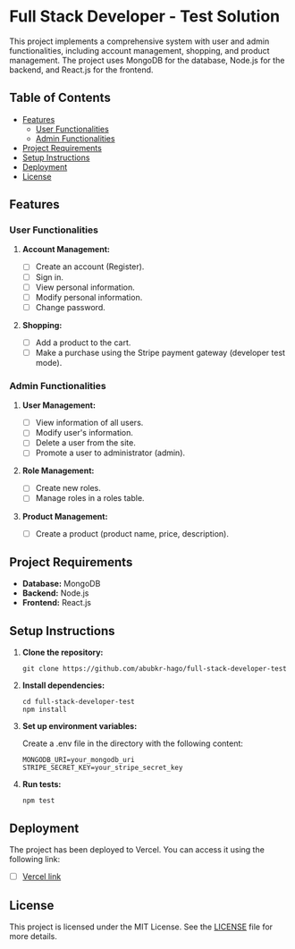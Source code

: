 # Full Stack Developer - Test Solution

This project implements a comprehensive system with user and admin functionalities, including account management, shopping, and product management. The project uses MongoDB for the database, Node.js for the backend, and React.js for the frontend.

## Table of Contents

- [Features](#features)
  - [User Functionalities](#user-functionalities)
  - [Admin Functionalities](#admin-functionalities)
- [Project Requirements](#project-requirements)
- [Setup Instructions](#setup-instructions)
- [Deployment](#deployment)
- [License](#license)

## Features

### User Functionalities

1. **Account Management:**

   - [ ] Create an account (Register).
   - [ ] Sign in.
   - [ ] View personal information.
   - [ ] Modify personal information.
   - [ ] Change password.

2. **Shopping:**
   - [ ] Add a product to the cart.
   - [ ] Make a purchase using the Stripe payment gateway (developer test mode).

### Admin Functionalities

1. **User Management:**

   - [ ] View information of all users.
   - [ ] Modify user's information.
   - [ ] Delete a user from the site.
   - [ ] Promote a user to administrator (admin).

2. **Role Management:**

   - [ ] Create new roles.
   - [ ] Manage roles in a roles table.

3. **Product Management:**
   - [ ] Create a product (product name, price, description).

## Project Requirements

- **Database:** MongoDB
- **Backend:** Node.js
- **Frontend:** React.js

## Setup Instructions

1. **Clone the repository:**
   ```
   git clone https://github.com/abubkr-hago/full-stack-developer-test
   ```
2. **Install dependencies:**
   ```
   cd full-stack-developer-test
   npm install
   ```
3. **Set up environment variables:**

   Create a .env file in the directory with the following content:

   ```
   MONGODB_URI=your_mongodb_uri
   STRIPE_SECRET_KEY=your_stripe_secret_key
   ```

4. **Run tests:**
   ```
   npm test
   ```

## Deployment

The project has been deployed to Vercel. You can access it using the following link:

- [ ] [Vercel link](/#)

## License

This project is licensed under the MIT License. See the [LICENSE](./LICENSE) file for more details.
